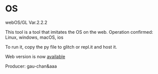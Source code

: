 # OS
webOS/GL
Var.2.2.2

This tool is a tool that imitates the OS on the web. 
Operation confirmed: Linux, windows, macOS, ios

To run it, copy the py file to glitch or repl.it and host it.

Web version is now [available](https://gau-chan.github.io/OS/index.html)

Producer: gau-chan&aaa

